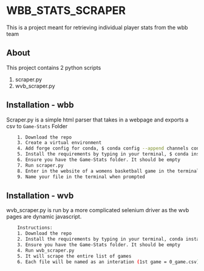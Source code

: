 
# WBB_STATS_SCRAPER

This is a project meant for retrieving individual player stats from the wbb team




## About

This project contains 2 python scripts

1. scraper.py
2. wvb_scraper.py


## Installation - wbb

Scraper.py is a simple html parser that takes in a webpage and exports a csv to `Game-Stats` Folder



```bash
    1. Download the repo
    3. Create a virtual environment
    4. Add forge config for conda, $ conda config --append channels conda-forge
    5. Install the requirements by typing in your terminal, $ conda install --file requirements.txt
    6. Ensure you have the Game-Stats folder. It should be empty
    7. Run scraper.py
    8. Enter in the website of a womens basketball game in the terminal when prompted (Ex. https://gomason.com/sports/womens-basketball/stats/2024-25/johnson-c-smith-university/boxscore/13176). IT MUST BE A BOX SCORE
    9. Name your file in the terminal when prompted
```


## Installation - wvb

wvb_scraper.py is run by a more complicated selenium driver as the wvb pages are dynamic javascript.


```bash
    Instructions:
    1. Download the repo
    2. Install the requirements by typing in your terminal, conda install --file requirements.txt
    3. Ensure you have the Game-Stats folder. It should be empty
    4. Run wvb_scraper.py
    5. It will scrape the entire list of games
    6. Each file will be named as an interation (1st game = 0_game.csv)
    
